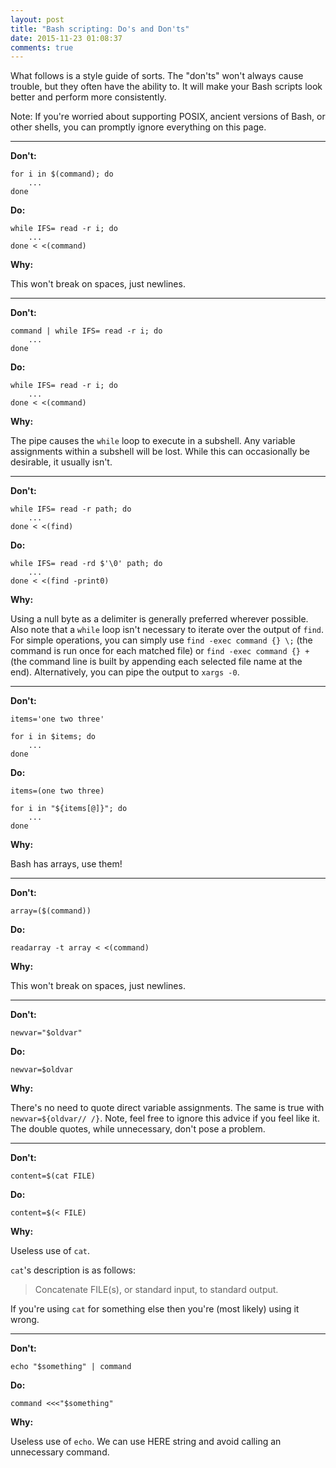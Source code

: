 ```yaml
---
layout: post
title: "Bash scripting: Do's and Don'ts"
date: 2015-11-23 01:08:37
comments: true
---
```


What follows is a style guide of sorts. The "don'ts" won't always cause trouble, but they often have the ability to. It will make your Bash scripts look better and perform more consistently.

Note: If you're worried about supporting POSIX, ancient versions of Bash, or other shells, you can promptly ignore everything on this page.

---

**Don't:**

    for i in $(command); do
        ...
    done

**Do:**

    while IFS= read -r i; do
        ...
    done < <(command)

**Why:**

This won't break on spaces, just newlines.

---

**Don't:**

    command | while IFS= read -r i; do
        ...
    done

**Do:**

    while IFS= read -r i; do
        ...
    done < <(command)

**Why:**

The pipe causes the `while` loop to execute in a subshell. Any variable assignments within a subshell will be lost. While this can occasionally be desirable, it usually isn't.

---

**Don't:**

    while IFS= read -r path; do
        ...
    done < <(find)

**Do:**

    while IFS= read -rd $'\0' path; do
        ...
    done < <(find -print0)

**Why:**

Using a null byte as a delimiter is generally preferred wherever possible. Also note that a `while` loop isn't necessary to iterate over the output of `find`. For simple operations, you can simply use `find -exec command {} \;` (the command is run once for each matched file) or `find -exec command {} +` (the command line is built  by  appending each  selected file name at the end). Alternatively, you can pipe the output to `xargs -0`.

---

**Don't:**

    items='one two three'

    for i in $items; do
        ...
    done

**Do:**

    items=(one two three)

    for i in "${items[@]}"; do
        ...
    done

**Why:**

Bash has arrays, use them!

---

**Don't:**

    array=($(command))

**Do:**

    readarray -t array < <(command)

**Why:**

This won't break on spaces, just newlines.

---

**Don't:**

    newvar="$oldvar"

**Do:**

    newvar=$oldvar

**Why:**

There's no need to quote direct variable assignments. The same is true with `newvar=${oldvar// /}`. Note, feel free to ignore this advice if you feel like it. The double quotes, while unnecessary, don't pose a problem.

---

**Don't:**

    content=$(cat FILE)

**Do:**

    content=$(< FILE)

**Why:**

Useless use of `cat`.

`cat`'s description is as follows:

> Concatenate FILE(s), or standard input, to standard output.

If you're using `cat` for something else then you're (most likely) using it wrong.

---

**Don't:**

    echo "$something" | command

**Do:**

    command <<<"$something"

**Why:**

Useless use of `echo`. We can use HERE string and avoid calling an unnecessary command.
